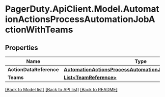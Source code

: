 # PagerDuty.ApiClient.Model.AutomationActionsProcessAutomationJobActionWithTeams
## Properties

Name | Type | Description | Notes
------------ | ------------- | ------------- | -------------
**ActionDataReference** | [**AutomationActionsProcessAutomationJobActionDataReference**](AutomationActionsProcessAutomationJobActionDataReference.md) |  | 
**Teams** | [**List&lt;TeamReference&gt;**](TeamReference.md) |  | [optional] 

[[Back to Model list]](../README.md#documentation-for-models) [[Back to API list]](../README.md#documentation-for-api-endpoints) [[Back to README]](../README.md)


